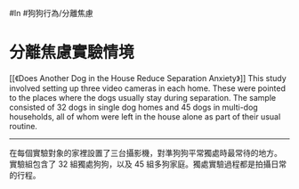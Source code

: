 #ln #狗狗行為/分離焦慮 

# 分離焦慮實驗情境
[[《Does Another Dog in the House Reduce Separation Anxiety》]]
This study involved setting up three video cameras in each home. These were pointed to the places where the dogs usually stay during separation.
The sample consisted of 32 dogs in single dog homes and 45 dogs in multi-dog households, all of whom were left in the house alone as part of their usual routine.

---

在每個實驗對象的家裡設置了三台攝影機，對準狗狗平常獨處時最常待的地方。
實驗組包含了 32 組獨處狗狗，以及 45 組多狗家庭。獨處實驗過程都是拍攝日常的行程。